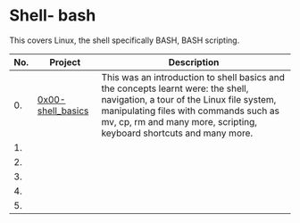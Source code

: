 # Shell- bash

This covers Linux, the shell specifically BASH, BASH scripting.

| No.  |Project        | Description   |
|------|---------------| --------------|
|0.    | [0x00-shell_basics](https://github.com/Muthoni-Maryanne/alx-system_engineering-devops/tree/master/0x00-shell_basics)               | This was an introduction to shell basics and the concepts learnt were: the shell, navigation, a tour of the Linux file system, manipulating files with commands such as mv, cp, rm and many more, scripting, keyboard shortcuts and many more.|
|1.    |               |               |
|2.    |               |               |
|3.    |               |               |
|4.    |               |               |
|5.    |               |               |
